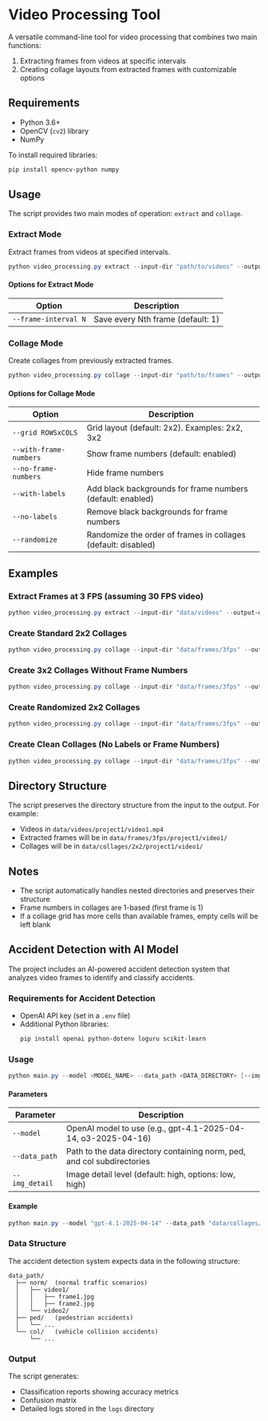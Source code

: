 # Video Processing Tool

A versatile command-line tool for video processing that combines two main functions:
1. Extracting frames from videos at specific intervals
2. Creating collage layouts from extracted frames with customizable options

## Requirements

- Python 3.6+
- OpenCV (`cv2`) library
- NumPy

To install required libraries:

```bash
pip install opencv-python numpy
```

## Usage

The script provides two main modes of operation: `extract` and `collage`.

### Extract Mode

Extract frames from videos at specified intervals.

```powershell
python video_processing.py extract --input-dir "path/to/videos" --output-dir "path/to/output/frames" [options]
```

#### Options for Extract Mode

| Option | Description |
|--------|-------------|
| `--frame-interval N` | Save every Nth frame (default: 1) |

### Collage Mode

Create collages from previously extracted frames.

```powershell
python video_processing.py collage --input-dir "path/to/frames" --output-dir "path/to/output/collages" [options]
```

#### Options for Collage Mode

| Option | Description |
|--------|-------------|
| `--grid ROWSxCOLS` | Grid layout (default: 2x2). Examples: 2x2, 3x2 |
| `--with-frame-numbers` | Show frame numbers (default: enabled) |
| `--no-frame-numbers` | Hide frame numbers |
| `--with-labels` | Add black backgrounds for frame numbers (default: enabled) |
| `--no-labels` | Remove black backgrounds for frame numbers |
| `--randomize` | Randomize the order of frames in collages (default: disabled) |

## Examples

### Extract Frames at 3 FPS (assuming 30 FPS video)

```powershell
python video_processing.py extract --input-dir "data/videos" --output-dir "data/frames/3fps" --frame-interval 10
```

### Create Standard 2x2 Collages

```powershell
python video_processing.py collage --input-dir "data/frames/3fps" --output-dir "data/collages/2x2" --grid 2x2
```

### Create 3x2 Collages Without Frame Numbers

```powershell
python video_processing.py collage --input-dir "data/frames/3fps" --output-dir "data/collages/3x2-no-numbers" --grid 3x2 --no-frame-numbers
```

### Create Randomized 2x2 Collages

```powershell
python video_processing.py collage --input-dir "data/frames/3fps" --output-dir "data/collages/2x2-random" --grid 2x2 --randomize
```

### Create Clean Collages (No Labels or Frame Numbers)

```powershell
python video_processing.py collage --input-dir "data/frames/3fps" --output-dir "data/collages/clean" --no-labels --no-frame-numbers
```

## Directory Structure

The script preserves the directory structure from the input to the output. For example:

- Videos in `data/videos/project1/video1.mp4`
- Extracted frames will be in `data/frames/3fps/project1/video1/`
- Collages will be in `data/collages/2x2/project1/video1/`

## Notes

- The script automatically handles nested directories and preserves their structure
- Frame numbers in collages are 1-based (first frame is 1)
- If a collage grid has more cells than available frames, empty cells will be left blank

## Accident Detection with AI Model

The project includes an AI-powered accident detection system that analyzes video frames to identify and classify accidents.

### Requirements for Accident Detection

- OpenAI API key (set in a `.env` file)
- Additional Python libraries:
  ```bash
  pip install openai python-dotenv loguru scikit-learn
  ```

### Usage

```powershell
python main.py --model <MODEL_NAME> --data_path <DATA_DIRECTORY> [--img_detail <low|high>]
```

#### Parameters

| Parameter | Description |
|-----------|-------------|
| `--model` | OpenAI model to use (e.g., gpt-4.1-2025-04-14, o3-2025-04-16) |
| `--data_path` | Path to the data directory containing norm, ped, and col subdirectories |
| `--img_detail` | Image detail level (default: high, options: low, high) |

#### Example

```powershell
python main.py --model "gpt-4.1-2025-04-14" --data_path "data/collages/2x2" --img_detail high
```

### Data Structure

The accident detection system expects data in the following structure:

```
data_path/
  ├── norm/  (normal traffic scenarios)
  │   ├── video1/
  │   │   ├── frame1.jpg
  │   │   ├── frame2.jpg
  │   └── video2/
  ├── ped/   (pedestrian accidents)
  │   └── ...
  └── col/   (vehicle collision accidents)
      └── ...
```

### Output

The script generates:
- Classification reports showing accuracy metrics
- Confusion matrix
- Detailed logs stored in the `logs` directory
